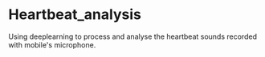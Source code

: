 # Heartbeat_analysis
Using deeplearning to process and analyse the heartbeat sounds recorded with mobile's microphone.
